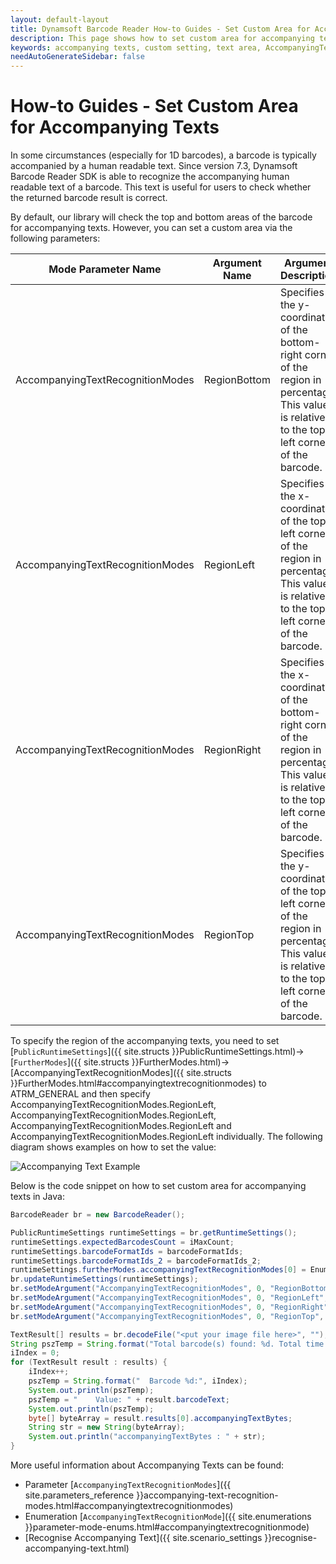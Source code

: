 ```yaml
---
layout: default-layout
title: Dynamsoft Barcode Reader How-to Guides - Set Custom Area for Accompanying Texts 
description: This page shows how to set custom area for accompanying texts.
keywords: accompanying texts, custom setting, text area, AccompanyingTextRecognitionModes, how-to guides
needAutoGenerateSidebar: false
---  
```



# How-to Guides - Set Custom Area for Accompanying Texts    


In some circumstances (especially for 1D barcodes), a barcode is typically accompanied by a human readable text. Since version 7.3, Dynamsoft Barcode Reader SDK is able to recognize the accompanying human readable text of a barcode. This text is useful for users to check whether the returned barcode result is correct.    


By default, our library will check the top and bottom areas of the barcode for accompanying texts. However, you can set a custom area via the following parameters:    


| Mode Parameter Name | Argument Name | Argument Description | Value Range | Default Value |
| ------------------- | ------------- | -------------------- | ----------- | ------------- |
| AccompanyingTextRecognitionModes | RegionBottom | Specifies the y-coordinate of the bottom-right corner of the region in percentage. This value is relative to the top-left corner of the barcode. | [-255, 255] | 0 |
| AccompanyingTextRecognitionModes | RegionLeft | Specifies the x-coordinate of the top-left corner of the region in percentage. This value is relative to the top-left corner of the barcode. | [-255, 255] | 0 |
| AccompanyingTextRecognitionModes | RegionRight | Specifies the x-coordinate of the bottom-right corner of the region in percentage. This value is relative to the top-left corner of the barcode. | [-255, 255] | 0 |
| AccompanyingTextRecognitionModes | RegionTop | Specifies the y-coordinate of the top-left corner of the region in percentage. This value is relative to the top-left corner of the barcode. | [-255, 255] | 0 |

     


To specify the region of the accompanying texts, you need to set [`PublicRuntimeSettings`]({{ site.structs }}PublicRuntimeSettings.html)->[`FurtherModes`]({{ site.structs }}FurtherModes.html)->[AccompanyingTextRecognitionModes]({{ site.structs }}FurtherModes.html#accompanyingtextrecognitionmodes) to ATRM_GENERAL and then specify AccompanyingTextRecognitionModes.RegionLeft, AccompanyingTextRecognitionModes.RegionLeft, AccompanyingTextRecognitionModes.RegionLeft and AccompanyingTextRecognitionModes.RegionLeft individually. The following diagram shows examples on how to set the value:    

![Accompanying Text Example][1]    


Below is the code snippet on how to set custom area for accompanying texts in Java:   

```java
BarcodeReader br = new BarcodeReader();

PublicRuntimeSettings runtimeSettings = br.getRuntimeSettings();
runtimeSettings.expectedBarcodesCount = iMaxCount;
runtimeSettings.barcodeFormatIds = barcodeFormatIds;
runtimeSettings.barcodeFormatIds_2 = barcodeFormatIds_2;
runtimeSettings.furtherModes.accompanyingTextRecognitionModes[0] = EnumAccompanyingTextRecognitionMode.ATRM_GENERAL;
br.updateRuntimeSettings(runtimeSettings);
br.setModeArgument("AccompanyingTextRecognitionModes", 0, "RegionBottom", "150");
br.setModeArgument("AccompanyingTextRecognitionModes", 0, "RegionLeft", "-10");
br.setModeArgument("AccompanyingTextRecognitionModes", 0, "RegionRight", "85");
br.setModeArgument("AccompanyingTextRecognitionModes", 0, "RegionTop", "100");   

TextResult[] results = br.decodeFile("<put your image file here>", "");
String pszTemp = String.format("Total barcode(s) found: %d. Total time spent: %.3f seconds.", results.length, ((float) (ullTimeEnd - ullTimeBegin) / 1000));
iIndex = 0;
for (TextResult result : results) {
    iIndex++;
    pszTemp = String.format("  Barcode %d:", iIndex);
    System.out.println(pszTemp);
    pszTemp = "    Value: " + result.barcodeText;
    System.out.println(pszTemp);                   
    byte[] byteArray = result.results[0].accompanyingTextBytes;
    String str = new String(byteArray);
    System.out.println("accompanyingTextBytes : " + str);
}
```

More useful information about Accompanying Texts can be found:
- Parameter [`AccompanyingTextRecognitionModes`]({{ site.parameters_reference }}accompanying-text-recognition-modes.html#accompanyingtextrecognitionmodes)
- Enumeration [`AccompanyingTextRecognitionMode`]({{ site.enumerations }}parameter-mode-enums.html#accompanyingtextrecognitionmode)
- [Recognise Accompanying Text]({{ site.scenario_settings }}recognise-accompanying-text.html)



[1]: assets/set-custom-area-for-accompanying-texts/accompanying-text-zone.png

